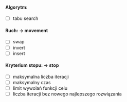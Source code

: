 #### Algorytm:
- [ ] tabu search

#### Ruch: -> movement
- [ ] swap
- [ ] invert 
- [ ] insert

#### Kryterium stopu: -> stop
- [ ] maksymalna liczba iteracji
- [ ] maksymalny czas
- [ ] limit wywolań funkcji celu
- [ ] liczba iteracji bez nowego najlepszego rozwiązania
